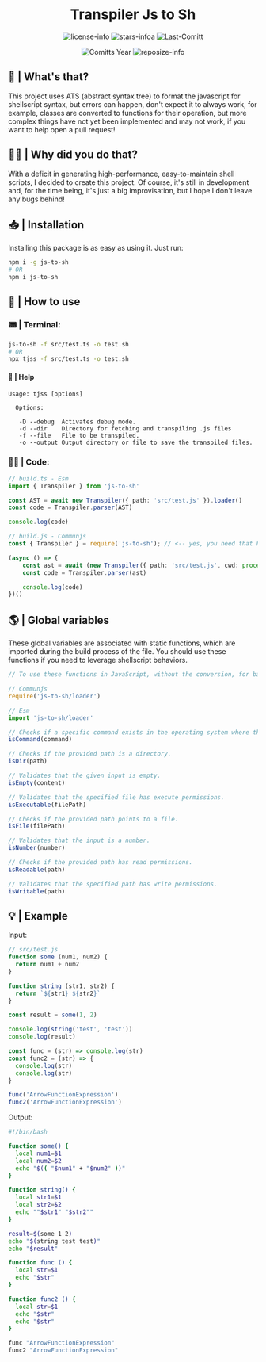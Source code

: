 <div align="center">

# Transpiler Js to Sh

![license-info](https://img.shields.io/github/license/Ashu11-A/AST-Shell?style=for-the-badge&colorA=302D41&colorB=f9e2af&logoColor=f9e2af)
![stars-infoa](https://img.shields.io/github/stars/Ashu11-A/AST-Shell?colorA=302D41&colorB=f9e2af&style=for-the-badge)
![Last-Comitt](https://img.shields.io/github/last-commit/Ashu11-A/AST-Shell?style=for-the-badge&colorA=302D41&colorB=b4befe)

![Comitts Year](https://img.shields.io/github/commit-activity/y/Ashu11-A/AST-Shell?style=for-the-badge&colorA=302D41&colorB=f9e2af&logoColor=f9e2af&authorFilter=Ashu11-A&label=COMMIT+ACTIVITY)
![reposize-info](https://img.shields.io/github/languages/code-size/Ashu11-A/AST-Shell?style=for-the-badge&colorA=302D41&colorB=90dceb)

</div>

<div align="left">

## 🤨 | What's that?

This project uses ATS (abstract syntax tree) to format the javascript for shellscript syntax, but errors can happen, don't expect it to always work, for example, classes are converted to functions for their operation, but more complex things have not yet been implemented and may not work, if you want to help open a pull request!

</div>

## 🤷‍♂️ | Why did you do that?

With a deficit in generating high-performance, easy-to-maintain shell scripts, I decided to create this project.
Of course, it's still in development and, for the time being, it's just a big improvisation, but I hope I don't leave any bugs behind!

## 📥 | Installation

Installing this package is as easy as using it. Just run:

```sh
npm i -g js-to-sh
# OR
npm i js-to-sh
```

## 🔎 | How to use

### 📟 | Terminal:

```sh
js-to-sh -f src/test.ts -o test.sh
# OR
npx tjss -f src/test.ts -o test.sh
```

#### 📄 | Help
```
Usage: tjss [options]

  Options:

   -D --debug  Activates debug mode.
   -d --dir    Directory for fetching and transpiling .js files
   -f --file   File to be transpiled.
   -o --output Output directory or file to save the transpiled files.
```

### 👨‍💻 | Code:
```ts
// build.ts - Esm
import { Transpiler } from 'js-to-sh'

const AST = await new Transpiler({ path: 'src/test.js' }).loader()
const code = Transpiler.parser(AST)

console.log(code)
```

```ts
// build.js - Communjs
const { Transpiler } = require('js-to-sh'); // <-- yes, you need that here ”;”

(async () => {
    const ast = await (new Transpiler({ path: 'src/test.js', cwd: process.cwd() })).loader()
    const code = Transpiler.parser(ast)

    console.log(code)
})()
```

## 🌎 | Global variables

These global variables are associated with static functions, which are imported during the build process of the file. You should use these functions if you need to leverage shellscript behaviors.

```ts
// To use these functions in JavaScript, without the conversion, for backward compatibility (work in JavaScript and ShellScript), you should use:

// Communjs
require('js-to-sh/loader')

// Esm
import 'js-to-sh/loader'
```

```ts
// Checks if a specific command exists in the operating system where the script is running.
isCommand(command)

// Checks if the provided path is a directory.
isDir(path)

// Validates that the given input is empty.
isEmpty(content)

// Validates that the specified file has execute permissions.
isExecutable(filePath)

// Checks if the provided path points to a file.
isFile(filePath)

// Validates that the input is a number.
isNumber(number)

// Checks if the provided path has read permissions.
isReadable(path)

// Validates that the specified path has write permissions.
isWritable(path)
```

## 💡 | Example

Input:
```js
// src/test.js
function some (num1, num2) {
  return num1 + num2
}

function string (str1, str2) {
  return `${str1} ${str2}`
}

const result = some(1, 2)

console.log(string('test', 'test'))
console.log(result)

const func = (str) => console.log(str)
const func2 = (str) => {
  console.log(str)
  console.log(str)
}

func('ArrowFunctionExpression')
func2('ArrowFunctionExpression')
```

Output:
```sh
#!/bin/bash

function some() {
  local num1=$1
  local num2=$2
  echo "$(( "$num1" + "$num2" ))"
}

function string() {
  local str1=$1
  local str2=$2
  echo ""$str1" "$str2""
}

result=$(some 1 2)
echo "$(string test test)"
echo "$result"

function func () {
  local str=$1
  echo "$str"
}

function func2 () {
  local str=$1
  echo "$str"
  echo "$str"
}

func "ArrowFunctionExpression"
func2 "ArrowFunctionExpression"
```
